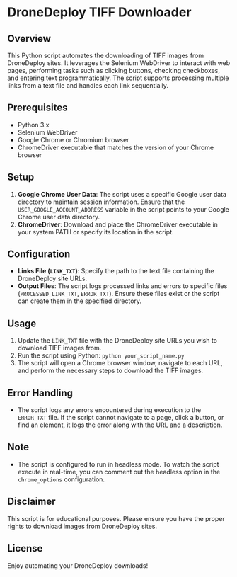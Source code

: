 # DroneDeploy TIFF Downloader

## Overview
This Python script automates the downloading of TIFF images from DroneDeploy sites. It leverages the Selenium WebDriver to interact with web pages, performing tasks such as clicking buttons, checking checkboxes, and entering text programmatically. The script supports processing multiple links from a text file and handles each link sequentially.

## Prerequisites
- Python 3.x
- Selenium WebDriver
- Google Chrome or Chromium browser
- ChromeDriver executable that matches the version of your Chrome browser

## Setup
1. **Google Chrome User Data**: The script uses a specific Google user data directory to maintain session information. Ensure that the `USER_GOOGLE_ACCOUNT_ADDRESS` variable in the script points to your Google Chrome user data directory.
2. **ChromeDriver**: Download and place the ChromeDriver executable in your system PATH or specify its location in the script.

## Configuration
- **Links File (`LINK_TXT`)**: Specify the path to the text file containing the DroneDeploy site URLs.
- **Output Files**: The script logs processed links and errors to specific files (`PROCESSED_LINK_TXT`, `ERROR_TXT`). Ensure these files exist or the script can create them in the specified directory.

## Usage
1. Update the `LINK_TXT` file with the DroneDeploy site URLs you wish to download TIFF images from.
2. Run the script using Python: `python your_script_name.py`
3. The script will open a Chrome browser window, navigate to each URL, and perform the necessary steps to download the TIFF images.

## Error Handling
- The script logs any errors encountered during execution to the `ERROR_TXT` file. If the script cannot navigate to a page, click a button, or find an element, it logs the error along with the URL and a description.

## Note
- The script is configured to run in headless mode. To watch the script execute in real-time, you can comment out the headless option in the `chrome_options` configuration.

## Disclaimer
This script is for educational purposes. Please ensure you have the proper rights to download images from DroneDeploy sites.

## License

Enjoy automating your DroneDeploy downloads!
